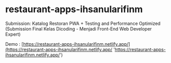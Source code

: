 # restaurant-apps-ihsanularifinm

Submission: Katalog Restoran PWA + Testing and Performance Optimized
(Submission Final Kelas Dicoding - Menjadi Front-End Web Developer Expert)

Demo : [https://restaurant-apps-ihsanularifinm.netlify.app/](https://restaurant-apps-ihsanularifinm.netlify.app/ 'https://restaurant-apps-ihsanularifinm.netlify.app/')

